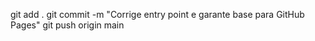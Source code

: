 git add .
git commit -m "Corrige entry point e garante base para GitHub Pages"
git push origin main
